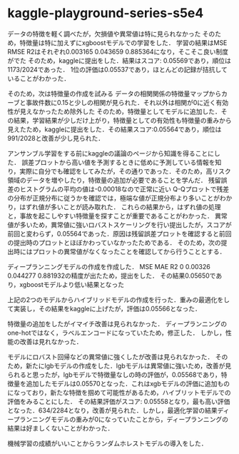 # kaggle-playground-series-s5e4

データの特徴を軽く調べたが，欠損値や異常値は特に見られなかった
そのため，特徴量は特に加えずにxgboostモデルでの学習をした．
学習の結果はMSE	RMSE	R2はそれぞれ0.003165	0.043659	0.885364になり，そこそこ良い制度がでた
そのため，kaggleに提出をした．結果はスコア: 0.05569であり，順位は1173/2024であった．
1位の評価は0.05537であり，ほとんどの記録が拮抗していることがわかった．

そのため，次は特徴量の作成を試みる
データの相関関係の特徴量マップからカーブと事故件数に0.15と少しの相関が見られた．それ以外は相関が0に近く有効性が見えなかったため除外した
そのため，特徴量としてモデルに追加した．その結果，学習結果が少しだけ上がり，特徴量としての有効性も特徴量の重みから見えたため，kaggleに提出をした．その結果スコア:0.05564であり，順位は991/2028と改善が少し見られた．

アンサンブル学習をする前にkaggleの議論のページから知識を得ることにした．
誤差プロットから高い値を予測するときに低めに予測している情報を知り，実際に自分でも確認をしてみたが，その通りであった．そのため，高リスク領域のデータを増やしたり，特徴量の追加が必要であることを学んだ．
残留誤差のヒストグラムの平均の値は-0.00018なので正常に近い
Q-Qプロットで残差の分布が正規分布に従うかを確認では，極端な値が正規分布より多いことがわかり，はずれ値が多いことが読み取れた．
これらの結果から，はずれ値の処理と，事故を起こしやすい特徴量を探すことが重要であることがわかった．
異常値が多いため，異常値に強いロバストスケーリングを行い提出したが，スコアが前回と変わらず，0.05564であった．原因は残留誤差プロットを確認すると前回の提出時のプロットとほぼかわっていなかったためである．
そのため，次の提出時にはプロットの異常値がなくなったことを確認してから行うこととする．

ディープランニングモデルの作成を作成した．
MSE	MAE	R2
0	0.00326	0.044277	0.881932の精度が出たため，提出をした．
その結果0.05650であり，xgboostモデルより低い結果となった

上記の2つのモデルからハイブリッドモデルの作成を行った．重みの最適化をして実装し，その結果をkaggleに上げたが，評価は0.05566となった．

特徴量の追加をしたがイマイチ改善は見られなかった．
ディープランニングのone-hotではなく，ラベルエンコードになっていたため，修正した．
しかし，性能の改善は見れなかった．

モデルにロバスト回帰などの異常値に強くしたが改善は見られなかった．
そのため，新たにlgbモデルの作成をした．lgbモデルは異常値に強いため，改善が見られると思ったが，lgbモデルで特徴量なしの時の評価が，0.05568であり，特徴量を追加したモデルは0.05570となった．これはxgbモデルの評価に追加ものになっており，新たな特徴を掴めて可能性があるため，ハイブリットモデルでの評価をみることにした．
その結果評価がスコア: 0.05558となり，最も高い評価となった．634/2284となり，改善が見られた．しかし，最適化学習の結果ディープランニングモデルの重みが0になっていたことから，ディープランニングの結果は好ましくないことがわかった．

機械学習の成績がいいことからランダムホレストモデルの導入をした．